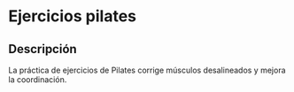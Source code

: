 # Ejercicios pilates

## Descripción
La práctica de ejercicios de Pilates corrige músculos desalineados y mejora la coordinación.